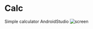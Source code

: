 # Calc
Simple calculator AndroidStudio
![screen](https://user-images.githubusercontent.com/61861887/89236202-9c5a7100-d5f8-11ea-89bc-f51c7db5da8f.png)
